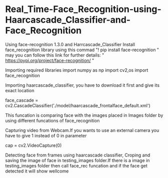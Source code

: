 # Real_Time-Face_Recognition-using-Haarcascade_Classifier-and-Face_Recognition

Using face-recognition 1.3.0 and Harrcascade_Classifier
Install face_recognition library using this commad 
"! pip install face-recognition " may you can follow this link for further details: " https://pypi.org/project/face-recognition/ "

Importing required libraries
import numpy as np
import cv2,os
import face_recognition

Importing haarcascade_classifier, you have to download it first and give its exact location 

face_cascade = cv2.CascadeClassifier('./model/haarcascade_frontalface_default.xml')

This funcation is comparing face with the images placed in Images folder by using different funcations of face_recognition 

Capturing video from Webcam.If you wants to use an external camera you have to give 1 instead of 0 in parameter

cap = cv2.VideoCapture(0)

Detecting face from frames using haarcascade classifier, Croping and saving the image of face in testing_images folder.If there is a image in testing_images folder then call face_rec funcation and if the face get detected it will show wellcome
